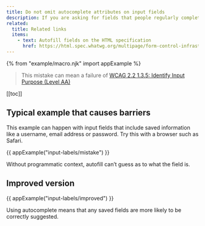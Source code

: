 ```yaml
---
title: Do not omit autocomplete attributes on input fields
description: If you are asking for fields that people regularly complete, autocomplete helps them save time by helping their web browser guess the response.
related:
  title: Related links
  items:
    - text: Autofill fields on the HTML specification
      href: https://html.spec.whatwg.org/multipage/form-control-infrastructure.html#autofill
---
```


{% from "example/macro.njk" import appExample %}

> This mistake can mean a failure of [WCAG 2.2 1.3.5: Identify Input Purpose (Level AA)](https://www.w3.org/WAI/WCAG21/Understanding/identify-input-purpose)

[[toc]]

## Typical example that causes barriers

This example can happen with input fields that include saved information like a username, email address or password. Try this with a browser such as Safari.

{{ appExample("input-labels/mistake") }}

Without programmatic context, autofill can’t guess as to what the field is.

## Improved version

{{ appExample("input-labels/improved") }}

Using autocomplete means that any saved fields are more likely to be correctly suggested.
